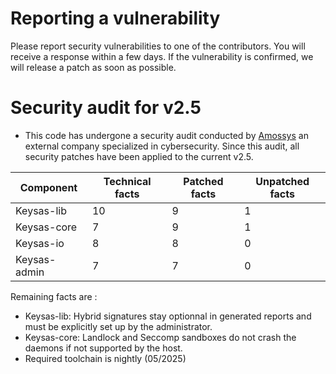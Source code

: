 # Reporting a vulnerability

Please report security vulnerabilities to one of the contributors. You will receive a response within a few days. If the vulnerability is confirmed, we will release a patch as soon as possible.


# Security audit for v2.5

  - This code has undergone a security audit conducted by [Amossys](https://www.amossys.fr/) an external company specialized in cybersecurity. Since this audit, all security patches have been applied to the current v2.5.
  
| Component | Technical facts | Patched facts | Unpatched facts |
|-----------------|-----------------|-----------------|----------|
| Keysas-lib   |   10   | 9   | 1 |
| Keysas-core   |   7   | 9   | 1 |
| Keysas-io   |   8   | 8   | 0 |
| Keysas-admin   |   7   | 7   | 0 |

Remaining facts are :
- Keysas-lib: Hybrid signatures stay optionnal in generated reports and must be explicitly set up by the administrator.
- Keysas-core: Landlock and Seccomp sandboxes do not crash the daemons if not supported by the host.
- Required toolchain is nightly (05/2025)